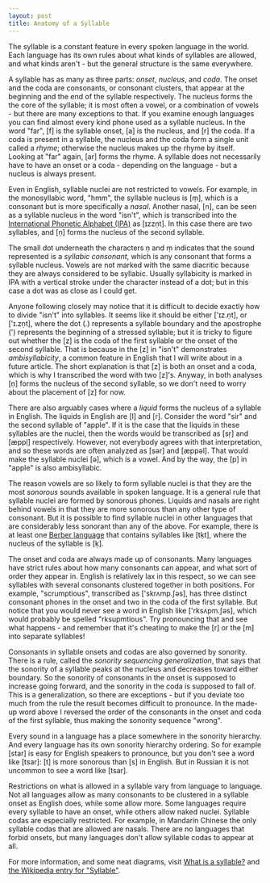 ```yaml
---
layout: post
title: Anatomy of a Syllable
---
```


The syllable is a constant feature in every spoken language in the
world. Each language has its own rules about what kinds of syllables
are allowed, and what kinds aren't - but the general structure is the
same everywhere.

A syllable has as many as three parts: *onset*, *nucleus*, and
*coda*. The onset and the coda are consonants, or consonant clusters,
that appear at the beginning and the end of the syllable
respectively. The nucleus forms the the core of the syllable; it is
most often a vowel, or a combination of vowels - but there are many
exceptions to that. If you examine enough languages you can find
almost every kind phone used as a syllable nucleus. In the word "far",
[f] is the syllable onset, [a] is the nucleus, and [r] the coda. If a
coda is present in a syllable, the nucleus and the coda form a single
unit called a *rhyme*; otherwise the nucleus makes up the rhyme by
itself. Looking at "far" again, [ar] forms the rhyme. A syllable does
not necessarily have to have an onset or a coda - depending on the
language - but a nucleus is always present.

Even in English, syllable nuclei are not restricted to vowels. For
example, in the monosyllabic word, "hmm", the syllable nucleus is [ṃ],
which is a consonant but is more specifically a *nasal*. Another
nasal, [n], can be seen as a syllable nucleus in the word "isn't",
which is transcribed into the [International Phonetic Alphabet (IPA)][IPA]
as [ɪzzṇt]. In this case there are two syllables, and [ṇ] forms the
nucleus of the second syllable.

[IPA]: http://en.wikipedia.org/wiki/International_Phonetic_Alphabet


The small dot underneath the characters ṇ and ṃ indicates that the
sound represented is a *syllabic consonant*, which is any consonant
that forms a syllable nucleus. Vowels are not marked with the same
diacritic because they are always considered to be syllabic. Usually
syllabicity is marked in IPA with a vertical stroke under the character
instead of a dot; but in this case a dot was as close as I could get.

Anyone following closely may notice that it is difficult to decide
exactly how to divide "isn't" into syllables. It seems like it should
be either ['ɪz.ṇt], or ['ɪ.zṇt], where the dot (.) represents a
syllable boundary and the apostrophe (') represents the beginning of a
stressed syllable; but it is tricky to figure out whether the [z] is
the coda of the first syllable or the onset of the second
syllable. That is because in the [z] in "isn't" demonstrates
*ambisyllabicity*, a common feature in English that I will write about
in a future article. The short explanation is that [z] is both an
onset and a coda, which is why I transcribed the word with two
[z]'s. Anyway, in both analyses [ṇ] forms the nucleus of the second
syllable, so we don't need to worry about the placement of [z] for
now.

There are also arguably cases where a *liquid* forms the nucleus of a
syllable in English. The liquids in English are [l] and [r]. Consider
the word "sir" and the second syllable of "apple". If it is the case
that the liquids in these syllables are the nuclei, then the words
would be transcribed as [sṛ] and [æppḷ] respectively. However, not
everybody agrees with that interpretation, and so these words are
often analyzed as [sər] and [æppəl]. That would make the syllable
nuclei [ə], which is a vowel. And by the way, the [p] in "apple" is
also ambisyllabic.

The reason vowels are so likely to form syllable nuclei is that they
are the most *sonorous* sounds available in spoken language. It is a
general rule that syllable nuclei are formed by sonorous
phones. Liquids and nasals are right behind vowels in that they are
more sonorous than any other type of consonant. But it is possible to
find syllable nuclei in other languages that are considerably less
sonorant than any of the above. For example, there is at least one
[Berber language][] that contains syllables like [tḳt], where the
nucleus of the syllable is [ḳ].

[Berber language]: http://en.wikipedia.org/wiki/Berber_languages

The onset and coda are always made up of consonants. Many languages
have strict rules about how many consonants can appear, and what sort
of order they appear in. English is relatively lax in this respect, so
we can see syllables with several consonants clustered together in
both positions. For example, "scrumptious", transcribed as
['skrʌmp.ʃəs], has three distinct consonant phones in the onset and
two in the coda of the first syllable. But notice that you would never
see a word in English like ['rksʌpm.ʃəs], which would probably be
spelled "rksupmtious". Try pronouncing that and see what happens - and
remember that it's cheating to make the [r] or the [m] into separate
syllables!

Consonants in syllable onsets and codas are also governed by
sonority. There is a rule, called the *sonority sequencing
generalization*, that says that the sonority of a syllable peaks at
the nucleus and decreases toward either boundary. So the sonority of
consonants in the onset is supposed to increase going forward, and the
sonority in the coda is supposed to fall of. This is a generalization,
so there are exceptions - but if you deviate too much from the rule the
result becomes difficult to pronounce. In the made-up word above I
reversed the order of the consonants in the onset and coda of the
first syllable, thus making the sonority sequence "wrong".

Every sound in a language has a place somewhere in the sonority
hierarchy. And every language has its own sonority hierarchy
ordering. So for example [star] is easy for English speakers to
pronounce, but you don't see a word like [tsar]: [t] is more sonorous
than [s] in English. But in Russian it is not uncommon to see a word
like [tsar].

Restrictions on what is allowed in a syllable vary from language to
language. Not all languages allow as many consonants to be clustered
in a syllable onset as English does, while some allow more. Some
languages require every syllable to have an onset, while others allow
naked nuclei. Syllable codas are especially restricted. For example,
in Mandarin Chinese the only syllable codas that are allowed are
nasals. There are no languages that forbid onsets, but many languages
don't allow syllable codas to appear at all.

For more information, and some neat diagrams, visit [What is a
syllable?][1] and [the Wikipedia entry for "Syllable"][2].

[1]: http://www.sil.org/LINGUISTICS/GlossaryOfLinguisticTerms/WhatIsASyllable.htm
[2]: http://en.wikipedia.org/wiki/Syllable
